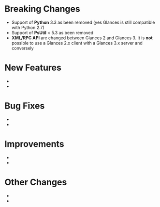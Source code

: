 # Breaking Changes
- Support of **Python** 3.3 as been removed (yes Glances is still compatible with Python 2.7)
- Support of **PsUtil** < 5.3 as been removed
- **XML/RPC API** are changed between Glances 2 and Glances 3. It is **not** possible to use a Glances 2.x client with a Glances 3.x server and conversely

# New Features
-
-

# Bug Fixes
-
-

# Improvements
-
-

# Other Changes
-
-
